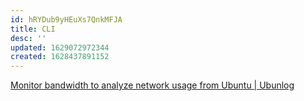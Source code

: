 ```yaml
---
id: hRYDub9yHEuXs7QnkMFJA
title: CLI
desc: ''
updated: 1629072972344
created: 1628437891152
---
```


[Monitor bandwidth to analyze network usage from Ubuntu | Ubunlog](https://ubunlog.com/en/herramientas-monitorizar-red-ubuntu/)

